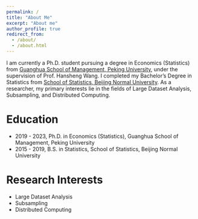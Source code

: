 ```yaml
---
permalink: /
title: "About Me"
excerpt: "About me"
author_profile: true
redirect_from: 
  - /about/
  - /about.html
---
```


<!-- ![](../images/bio-photo.jpg) -->

<!-- I am currently an associate professor in [School of Data Science](http://www.sds.fudan.edu.cn/wp/) at Fudan University. I got my Ph.D. degree in Economics (Statistics) from [Guanghua School of Management, Peking University](http://www.gsm.pku.edu.cn/) in 2017, under the supervision of [Prof. Hansheng Wang](http://hansheng.gsm.pku.edu.cn/). During 2017-2018 I worked as a postdoctoral research assistant in [Department of Statistics, Penn State University](http://stat.psu.edu/) with [Prof. Runze Li](http://personal.psu.edu/ril4/). My research interests are mainly on network data modelling and business statistics.  -->

I am currently a Ph.D. student pursuing a degree in Economics (Statistics) from [Guanghua School of Management, Peking University](http://www.gsm.pku.edu.cn/), under the supervision of Prof. Hansheng Wang. I completed my Bachelor’s Degree in Statistics from [School of Statistics, Beijing Normal University](http://stat.bnu.edu.cn/).  As a researcher, my primary interests lie in the fields of Large Dataset Analysis, Subsampling, and Distributed Computing.



# Education

- 2019 - 2023, Ph.D. in Economics (Statistics), Guanghua School of Management, Peking University
- 2015 - 2019, B.S. in Statistics, School of Statistics, Beijing Normal University

# Research Interests

- Large Dataset Analysis
- Subsampling
- Distributed Computing


